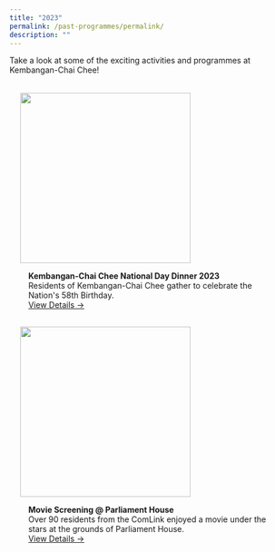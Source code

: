 ```yaml
---
title: "2023"
permalink: /past-programmes/permalink/
description: ""
---
```

Take a look at some of the exciting activities and programmes at Kembangan-Chai Chee!

<ul style="display: grid; grid-template-columns: repeat(auto-fit, minmax(228px, 1fr)); gap: 1rem; margin: 2rem 2vw; padding: 0; list-style-type: none;"> 
	
<div style="position: relative; display: inline; height: 100%;  overflow: hidden; text-decoration: none;">
	<div style="width:300px;height:auto;"><img style="height:auto;width:300px;" src="/images/Past%20Programmes/2023/K%20CC%20NDD%202023/k-cc%20ndd%202023%20-%201.png"></div><div style="position: relative; display: flex; align-items: center; gap: 2em; padding: 1em 1em 0;"></div><p style="padding: 0 1em 1em;margin: 0; overflow: hidden;"><b>Kembangan-Chai Chee National Day Dinner 2023</b>
	<br>Residents of Kembangan-Chai Chee gather to celebrate the Nation's 58th Birthday.<br> <a href="/past-programmes/2023/ndd2023/">View Details -&gt;</a> </p> </div>

<div style="position: relative; display: inline; height: 100%;  overflow: hidden; text-decoration: none;">
	<div style="width:300px;height:auto;"><img style="height:auto;width:300px;" src="!/images/Past%20Programmes/2023/Movie%20Screening%20(PH)/imgm0803.JPG"></div><div style="position: relative; display: flex; align-items: center; gap: 2em; padding: 1em 1em 0;"></div><p style="padding: 0 1em 1em;margin: 0; overflow: hidden;">
	<b>Movie Screening @ Parliament House</b>
	<br>Over 90 residents from the ComLink enjoyed a movie under the stars at the grounds of Parliament House. <br> <a href="/past-programmes/moviescreeningph/">View Details -&gt;</a> </p> </div></ul>

